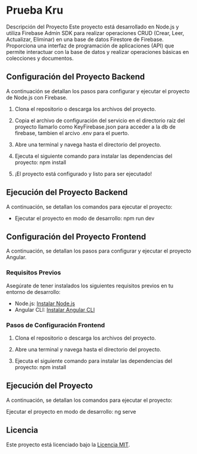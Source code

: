 # Prueba Kru

Descripción del Proyecto
Este proyecto está desarrollado en Node.js y utiliza Firebase Admin SDK para realizar operaciones CRUD (Crear, Leer, Actualizar, Eliminar) en una base de datos Firestore de Firebase. Proporciona una interfaz de programación de aplicaciones (API) que permite interactuar con la base de datos y realizar operaciones básicas en colecciones y documentos.

## Configuración del Proyecto Backend

A continuación se detallan los pasos para configurar y ejecutar el proyecto de Node.js con Firebase.
1. Clona el repositorio o descarga los archivos del proyecto.

2. Copia el archivo de configuración del servicio en el directorio raíz del proyecto llamarlo como KeyFirebase.json para acceder a la db de firebase, tambien el arcivo .env para el puerto.

3. Abre una terminal y navega hasta el directorio del proyecto.

4. Ejecuta el siguiente comando para instalar las dependencias del proyecto:
   npm install
 
5. ¡El proyecto está configurado y listo para ser ejecutado!

## Ejecución del Proyecto Backend

A continuación, se detallan los comandos para ejecutar el proyecto:

- Ejecutar el proyecto en modo de desarrollo:
  npm run dev
  
  
## Configuración del Proyecto Frontend

A continuación, se detallan los pasos para configurar y ejecutar el proyecto Angular.

### Requisitos Previos

Asegúrate de tener instalados los siguientes requisitos previos en tu entorno de desarrollo:

- Node.js: [Instalar Node.js](https://nodejs.org)
- Angular CLI: [Instalar Angular CLI](https://angular.io/cli)

### Pasos de Configuración Frontend

1. Clona el repositorio o descarga los archivos del proyecto.

2. Abre una terminal y navega hasta el directorio del proyecto.

3. Ejecuta el siguiente comando para instalar las dependencias del proyecto:
   npm install
  
## Ejecución del Proyecto
A continuación, se detallan los comandos para ejecutar el proyecto:

Ejecutar el proyecto en modo de desarrollo:
   ng serve
   
## Licencia

Este proyecto está licenciado bajo la [Licencia MIT](LICENSE).
